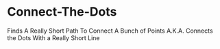 # Connect-The-Dots
Finds A Really Short Path To Connect A Bunch of Points A.K.A. Connects the Dots With a Really Short Line
